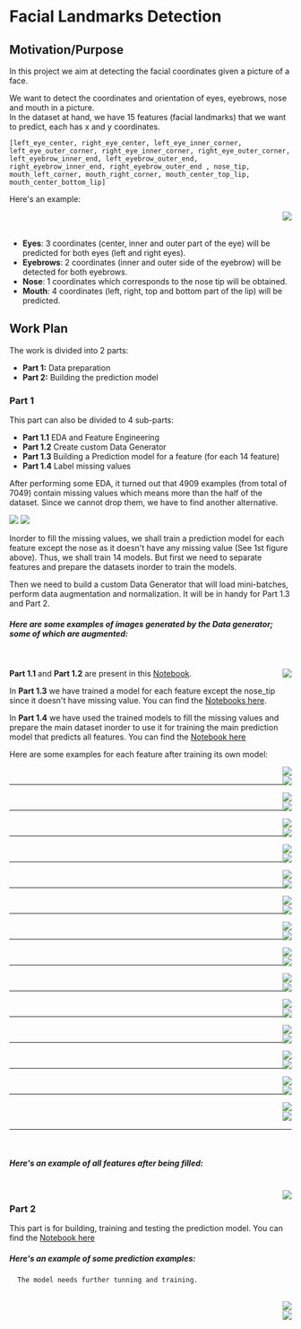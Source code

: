 # Facial Landmarks Detection

## Motivation/Purpose

In this project we aim at detecting the facial coordinates given a picture of a face.<br>

We want to detect the coordinates and orientation of eyes, eyebrows, nose and mouth in a picture.<br>
In the dataset at hand, we have 15 features (facial landmarks) that we want to predict, each has x and y coordinates.

    [left_eye_center, right_eye_center, left_eye_inner_corner, left_eye_outer_corner, right_eye_inner_corner, right_eye_outer_corner, left_eyebrow_inner_end, left_eyebrow_outer_end, right_eyebrow_inner_end, right_eyebrow_outer_end , nose_tip, mouth_left_corner, mouth_right_corner, mouth_center_top_lip, mouth_center_bottom_lip]

Here's an example: <br>

<img style="float: right;"  src="https://github.com/mariaafara/face-landmark-detection/blob/main/images/example.png">

<br>
<br>

- **Eyes**: 3 coordinates (center, inner and outer part of the eye) will be predicted for both eyes (left and right
  eyes).
- **Eyebrows**: 2 coordinates (inner and outer side of the eyebrow) will be detected for both eyebrows.
- **Nose**: 1 coordinates which corresponds to the nose tip will be obtained.
- **Mouth**: 4 coordinates (left, right, top and bottom part of the lip) will be predicted.
  <br>

## Work Plan

The work is divided into 2 parts:

- **Part 1:** Data preparation
- **Part 2:** Building the prediction model

### Part 1

This part can also be divided to 4 sub-parts:

- **Part 1.1** EDA and Feature Engineering
- **Part 1.2** Create custom Data Generator
- **Part 1.3** Building a Prediction model for a feature (for each 14 feature)
- **Part 1.4** Label missing values

After performing some EDA, it turned out that 4909 examples (from total of 7049) contain missing values which means more
than the half of the dataset. Since we cannot drop them, we have to find another alternative.

[comment]: <> (![]&#40;https://github.com/mariaafara/face-landmark-detection/blob/main/images/missing_data_nb.png&#41;)

<p float="left">
  <img src="/images/missing_data_nb.png"  />
  <img src="/images/missing_features_count.png"  /> 
</p>

Inorder to fill the missing values, we shall train a prediction model for each feature except the nose as it doesn't
have any missing value (See 1st figure above). Thus, we shall train 14 models. But first we need to separate features
and prepare the datasets inorder to train the models.

Then we need to build a custom Data Generator that will load mini-batches, perform data augmentation and normalization.
It will be in handy for Part 1.3 and Part 2.

##### Here are some examples of images generated by the Data generator; some of which are augmented:

<br>
<p><img style="float: right;" src="https://github.com/mariaafara/face-landmark-detection/blob/part2/images/data_augmented.png"></p>

**Part 1.1** and **Part 1.2** are present in
this [Notebook](https://github.com/mariaafara/face-landmark-detection/blob/part2/notebooks/data_preparation.ipynb).

In **Part 1.3** we have trained a model for each feature except the nose_tip since it doesn't have missing value. You
can find the [Notebooks here](https://github.com/mariaafara/face-landmark-detection/blob/part2/train_models_notebooks).

In **Part 1.4** we have used the trained models to fill the missing values and prepare the main dataset inorder to use
it for training the main prediction model that predicts all features. You can find
the [Notebook here](https://github.com/mariaafara/face-landmark-detection/blob/part2/notebooks/label_missing_values.ipynb)

Here are some examples for each feature after training its own model:
<br>

<img style="float: right;"  src="https://github.com/mariaafara/face-landmark-detection/blob/part2/images/left_eye_center_augmented_results.png">
<br>
<img style="float: right;"  src="https://github.com/mariaafara/face-landmark-detection/blob/part2/images/left_eye_center_normal_results.png">

<hr/>

<img style="float: right;"  src="https://github.com/mariaafara/face-landmark-detection/blob/part2/images/right_eye_center_augmented_results.png">
<br>
<img style="float: right;"  src="https://github.com/mariaafara/face-landmark-detection/blob/part2/images/right_eye_center_normal_results.png">

<hr/>

<img style="float: right;"  src="https://github.com/mariaafara/face-landmark-detection/blob/part2/images/left_eye_inner_corner_augmented_results.png">
<br>
<img style="float: right;"  src="https://github.com/mariaafara/face-landmark-detection/blob/part2/images/left_eye_inner_corner_normal_results.png">

<hr/>

<img style="float: right;"  src="https://github.com/mariaafara/face-landmark-detection/blob/part2/images/right_eye_inner_corner_augmented_results.png">
<br>
<img style="float: right;"  src="https://github.com/mariaafara/face-landmark-detection/blob/part2/images/right_eye_inner_corner_normal_results.png">

<hr/>

<img style="float: right;"  src="https://github.com/mariaafara/face-landmark-detection/blob/part2/images/left_eye_outer_corner_augmented_results.png">
<br>
<img style="float: right;"  src="https://github.com/mariaafara/face-landmark-detection/blob/part2/images/left_eye_outer_corner_normal_results.png">

<hr/>

<img style="float: right;"  src="https://github.com/mariaafara/face-landmark-detection/blob/part2/images/right_eye_outer_corner_augmented_results.png">
<br>
<img style="float: right;"  src="https://github.com/mariaafara/face-landmark-detection/blob/part2/images/right_eye_outer_corner_normal_results.png">

<hr/>

<img style="float: right;"  src="https://github.com/mariaafara/face-landmark-detection/blob/part2/images/left_eyebrow_inner_end_augmented_results.png">
<br>
<img style="float: right;"  src="https://github.com/mariaafara/face-landmark-detection/blob/part2/images/left_eyebrow_inner_end_normal_results.png">

<hr/>

<img style="float: right;"  src="https://github.com/mariaafara/face-landmark-detection/blob/part2/images/right_eyebrow_inner_end_augmented_results.png">
<br>
<img style="float: right;"  src="https://github.com/mariaafara/face-landmark-detection/blob/part2/images/right_eyebrow_inner_end_normal_results.png">

<hr/>

<img style="float: right;"  src="https://github.com/mariaafara/face-landmark-detection/blob/part2/images/left_eyebrow_outer_end_augmented_results.png">
<br>
<img style="float: right;"  src="https://github.com/mariaafara/face-landmark-detection/blob/part2/images/left_eyebrow_outer_end_normal_results.png">

<hr/>

<img style="float: right;"  src="https://github.com/mariaafara/face-landmark-detection/blob/part2/images/right_eyebrow_outer_end_augmented_results.png">
<br>
<img style="float: right;"  src="https://github.com/mariaafara/face-landmark-detection/blob/part2/images/right_eyebrow_outer_end_normal_results.png">


<hr/>

<img style="float: right;"  src="https://github.com/mariaafara/face-landmark-detection/blob/part2/images/mouth_center_bottom_lip_augmented_results.png">
<br>
<img style="float: right;"  src="https://github.com/mariaafara/face-landmark-detection/blob/part2/images/mouth_center_bottom_lip_normal_results.png">


<hr/>

<img style="float: right;"  src="https://github.com/mariaafara/face-landmark-detection/blob/part2/images/mouth_center_top_lip_augmented_results.png">
<br>
<img style="float: right;"  src="https://github.com/mariaafara/face-landmark-detection/blob/part2/images/mouth_center_top_lip_normal_results.png">

<hr/>

<img style="float: right;"  src="https://github.com/mariaafara/face-landmark-detection/blob/part2/images/mouth_left_corner_augmented_results.png">
<br>
<img style="float: right;"  src="https://github.com/mariaafara/face-landmark-detection/blob/part2/images/mouth_left_corner_normal_results.png">

<hr/>

<img style="float: right;"  src="https://github.com/mariaafara/face-landmark-detection/blob/part2/images/mouth_right_corner_augmented_results.png">
<br>
<img style="float: right;"  src="https://github.com/mariaafara/face-landmark-detection/blob/part2/images/mouth_right_corner_normal_results.png">
<br>

<hr/>

<br>

##### Here's an example of all features after being filled:

<br>
<img style="float: right;"  src="https://github.com/mariaafara/face-landmark-detection/blob/part2/images/final_examples2.png">

### Part 2

This part is for building, training and testing the prediction model. You can find
the [Notebook here](https://github.com/mariaafara/face-landmark-detection/blob/part2/notebooks/prediction_model.ipynb)

##### Here's an example of some prediction examples:

      The model needs further tunning and training.

<br>
<img style="float: right;"  src="https://github.com/mariaafara/face-landmark-detection/blob/part2/images/prediction_example.png">

<br>
<img style="float: right;"  src="https://github.com/mariaafara/face-landmark-detection/blob/part2/images/prediction_exmaple2.png">

